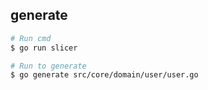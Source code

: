 ## generate

```zsh
# Run cmd
$ go run slicer

# Run to generate
$ go generate src/core/domain/user/user.go
```
